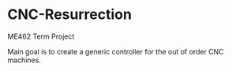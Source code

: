 # CNC-Resurrection
ME462 Term Project 

Main goal is to create a generic controller for the out of order CNC machines. 
